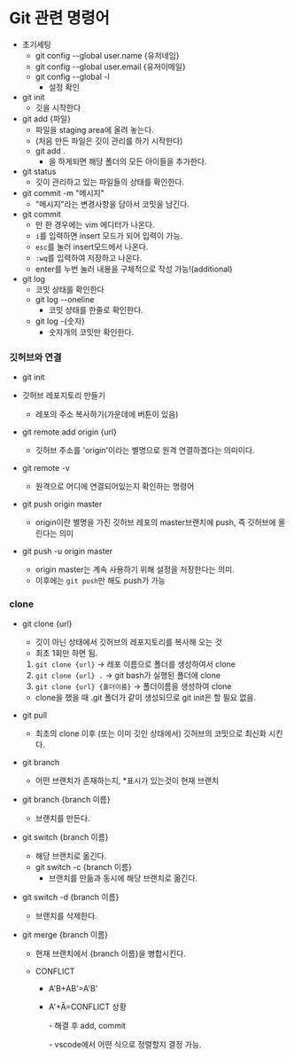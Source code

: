 # Git 관련 명령어



- 초기세팅
  - git config --global user.name {유저네임}
  - git config --global user.email {유저이메일}
  - git config --global -l
    - 설정 확인
- git init
  - 깃을 시작한다
- git add {파일}
  - 파일을 staging area에 올려 놓는다.
  - (처음 만든 파일은 깃이 관리를 하기 시작한다)
  - git add .
    - 을 하게되면 해당 폴더의 모든 아이들을 추가한다.
- git status
  - 깃이 관리하고 있는 파일들의 상태를 확인한다.
- git commit -m "메시지"
  - "메시지"라는 변경사항을 담아서 코밋을 남긴다.
- git commit
  - 만 한 경우에는 vim 에디터가 나온다.
  - `i`를 입력하면 insert 모드가 되어 입력이 가능.
  - `esc`를 눌러 insert모드에서 나온다.
  - `:wq`를 입력하여 저장하고 나온다.
  - enter를 누번 눌러 내용을 구체적으로 작성 가능!(additional)
- git log
  - 코밋 상태를 확인한다
  - git log --oneline
    - 코밋 상태를 한줄로 확인한다.
  - git log -{숫자}
    - 숫자개의 코밋만 확인한다.



### 깃허브와 연결



- git init

- 깃허브 레포지토리 만들기
  - 레포의 주소 복사하기(가운데에 버튼이 있음)

- git remote add origin {url}
  - 깃허브 주소를 'origin'이라는 별명으로 원격 연결하겠다는 의미이다.
- git remote -v
  - 원격으로 어디에 연결되어있는지 확인하는 명령어
- git push origin master
  - origin이란 별명을 가진 깃허브 레포의 master브랜치에 push, 즉 깃허브에 올린다는 의미
- git push -u origin master
  - origin master는 계속 사용하기 위해 설정을 저장한다는 의미.
  - 이후에는 `git push`만 해도 push가 가능



### clone

- git clone {url}

  - 깃이 아닌 상태에서 깃허브의 레포지토리를 복사해 오는 것
  - 최초 1회만 하면 됨.

  1. `git clone {url}` -> 레포 이름으로 폴더를 생성하여서 clone
  2. `git clone {url} .` -> git bash가 실행된 폴더에 clone
  3. `git clone {url} {폴더이름}` -> 폴더이름을 생성하여 clone

  - clone을 했을 때 .git 폴더가 같이 생성되므로 git init은 할 필요 없음.

- git pull

  - 최초의 clone 이후 (또는 이미 깃인 상태에서) 깃허브의 코밋으로 최신화 시킨다.

- git branch
  - 어떤 브랜치가 존재하는지, *표시가 있는것이 현재 브랜치

- git branch {branch 이름}

  - 브랜치를 만든다.

- git switch {branch 이름}

  - 해당 브랜치로 옮긴다.
  - git switch -c {branch 이름}
    - 브랜치를 만듦과 동시에 해당 브랜치로 옮긴다.

- git switch -d {branch 이름}

  - 브랜치를 삭제한다.



- git merge {branch 이름}

  - 현재 브랜치에서 {branch 이름}을 병합시킨다.

  - CONFLICT

    - A'B+AB'=A'B'

    - A'+Ã=CONFLICT 상황

      \- 해결 후 add, commit

      \- vscode에서 어떤 식으로 정렬할지 결정 가능.

      